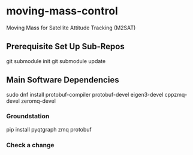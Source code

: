 # moving-mass-control
Moving Mass for Satellite Attitude Tracking (M2SAT)

## Prerequisite Set Up Sub-Repos
git submodule init
git submodule update

## Main Software Dependencies 
sudo dnf install protobuf-compiler protobuf-devel eigen3-devel cppzmq-devel zeromq-devel

### Groundstation
pip install pyqtgraph zmq protobuf

### Check a change